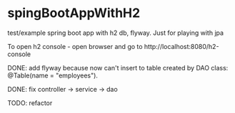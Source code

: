 # spingBootAppWithH2
test/example spring boot app with h2 db, flyway. Just for playing with jpa

To open h2 console - open browser and go to http://localhost:8080/h2-console


DONE: add flyway because now can't insert to table created by DAO class: @Table(name = "employees").

DONE: fix controller -> service -> dao

TODO: refactor
